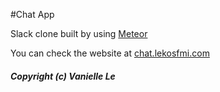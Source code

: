 #Chat App

Slack clone built by using [Meteor](www.meteor.com)

You can check the website at [chat.lekosfmi.com](http://chat.lekosfmi.com/)

##### Copyright (c) Vanielle Le
